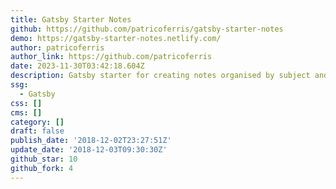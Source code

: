 ```yaml
---
title: Gatsby Starter Notes
github: https://github.com/patricoferris/gatsby-starter-notes
demo: https://gatsby-starter-notes.netlify.com/
author: patricoferris
author_link: https://github.com/patricoferris
date: 2023-11-30T03:42:18.604Z
description: Gatsby starter for creating notes organised by subject and topic
ssg:
  - Gatsby
css: []
cms: []
category: []
draft: false
publish_date: '2018-12-02T23:27:51Z'
update_date: '2018-12-03T09:30:30Z'
github_star: 10
github_fork: 4
---
```


